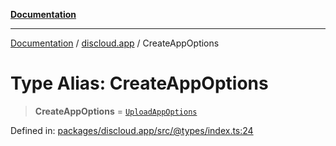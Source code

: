 [**Documentation**](../../README.md)

***

[Documentation](../../packages.md) / [discloud.app](../README.md) / CreateAppOptions

# Type Alias: CreateAppOptions

> **CreateAppOptions** = [`UploadAppOptions`](../interfaces/UploadAppOptions.md)

Defined in: [packages/discloud.app/src/@types/index.ts:24](https://github.com/discloud/discloud.app/blob/e06d08869d94db25520cbe5fdcc3cdbc242fb0cb/packages/discloud.app/src/@types/index.ts#L24)
